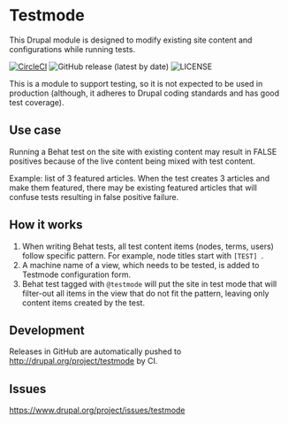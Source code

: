 # Testmode 
This Drupal module is designed to modify existing site content and configurations while running tests.

[![CircleCI](https://circleci.com/gh/AlexSkrypnyk/testmode.svg?style=shield)](https://circleci.com/gh/AlexSkrypnyk/testmode)
![GitHub release (latest by date)](https://img.shields.io/github/v/release/AlexSkrypnyk/testmode)
![LICENSE](https://img.shields.io/github/license/AlexSkrypnyk/testmode)

This is a module to support testing, so it is not expected to be used in 
production (although, it adheres to Drupal coding standards and has good test 
coverage).

## Use case 
Running a Behat test on the site with existing content may result in
FALSE positives because of the live content being mixed with test content.

Example: list of 3 featured articles. When the test creates 3 articles and make
them featured, there may be existing featured articles that will confuse tests
resulting in false positive failure.

## How it works 
1. When writing Behat tests, all test content items (nodes,
   terms, users) follow specific pattern. For example, node titles start with
   `[TEST] `. 
2. A machine name of a view, which needs to be tested, is added to
   Testmode configuration form. 
3. Behat test tagged with `@testmode` will put
   the site in test mode that will filter-out all items in the view that do not
   fit the pattern, leaving only content items created by the test.

## Development 
Releases in GitHub are automatically pushed to http://drupal.org/project/testmode by CI.

## Issues
https://www.drupal.org/project/issues/testmode
